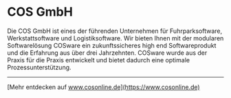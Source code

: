 # COS GmbH

Die COS GmbH ist eines der führenden Unternehmen für Fuhrparksoftware, Werkstattsoftware und Logistiksoftware. 
Wir bieten Ihnen mit der modularen Softwarelösung COSware ein zukunftssicheres high end Softwareprodukt und 
die Erfahrung aus über drei Jahrzehnten. COSware wurde aus der Praxis für die Praxis entwickelt und bietet 
dadurch eine optimale Prozessunterstützung.

---

[Mehr entdecken auf www.cosonline.de](https://www.cosonline.de)
